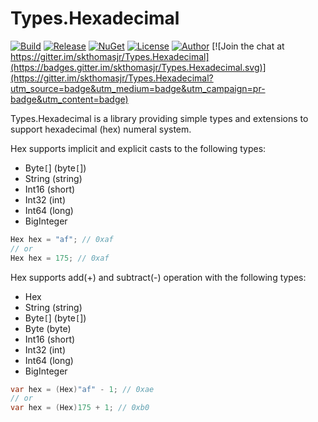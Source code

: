 # Types.Hexadecimal

[![Build](https://ci.appveyor.com/api/projects/status/w1j859w3vdi5ym9q?svg=true)](https://ci.appveyor.com/project/skthomasjr/types-hexadecimal)
[![Release](https://img.shields.io/github/release/skthomasjr/Types.Hexadecimal.svg?maxAge=2592000)](https://github.com/skthomasjr/Types.Hexadecimal/releases)
[![NuGet](https://img.shields.io/nuget/v/Types.Hexadecimal.svg)](https://www.nuget.org/packages/Types.Hexadecimal)
[![License](https://img.shields.io/github/license/skthomasjr/Types.Hexadecimal.svg?maxAge=2592000)](LICENSE.md)
[![Author](https://img.shields.io/badge/author-Scott%20K.%20Thomas%2C%20Jr.-blue.svg?maxAge=2592000)](https://www.linkedin.com/in/skthomasjr)
[![Join the chat at https://gitter.im/skthomasjr/Types.Hexadecimal](https://badges.gitter.im/skthomasjr/Types.Hexadecimal.svg)](https://gitter.im/skthomasjr/Types.Hexadecimal?utm_source=badge&utm_medium=badge&utm_campaign=pr-badge&utm_content=badge)

Types.Hexadecimal is a library providing simple types and extensions to support hexadecimal (hex) numeral system.

Hex supports implicit and explicit casts to the following types:
- Byte`[`] (byte`[`])
- String (string)
- Int16 (short)
- Int32 (int)
- Int64 (long)
- BigInteger
```c#
Hex hex = "af"; // 0xaf
// or
Hex hex = 175; // 0xaf
```
Hex supports add(+) and subtract(-) operation with the following types:
- Hex
- String (string)
- Byte`[`] (byte`[`])
- Byte (byte)
- Int16 (short)
- Int32 (int)
- Int64 (long)
- BigInteger
```c#
var hex = (Hex)"af" - 1; // 0xae
// or
var hex = (Hex)175 + 1; // 0xb0
```
